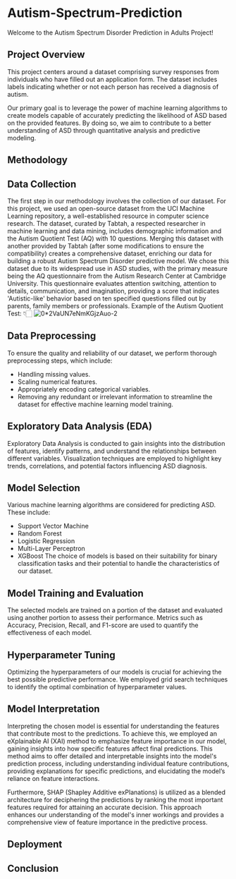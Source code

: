 # Autism-Spectrum-Prediction
Welcome to the Autism Spectrum Disorder Prediction in Adults Project!

## Project Overview 
This project centers around a dataset comprising survey responses from individuals who have filled out an application form. The dataset includes labels indicating whether or not each person has received a diagnosis of autism.

Our primary goal is to leverage the power of machine learning algorithms to create models capable of accurately predicting the likelihood of ASD based on the provided features. By doing so, we aim to contribute to a better understanding of ASD through quantitative analysis and predictive modeling.

## Methodology
## Data Collection
The first step in our methodology involves the collection of our dataset. For this project, we used an open-source dataset from the UCI Machine Learning repository, a well-established resource in computer science research. The dataset, curated by Tabtah, a respected researcher in machine learning and data mining, includes demographic information and the Autism Quotient Test (AQ) with 10 questions. Merging this dataset with another provided by Tabtah (after some modifications to ensure the compatibility) creates a comprehensive dataset, enriching our data for building a robust Autism Spectrum Disorder predictive model. We chose this dataset due to its widespread use in ASD studies, with the primary measure being the AQ questionnaire from the Autism Research Center at Cambridge University. This questionnaire evaluates attention switching, attention to details, communication, and imagination, providing a score that indicates 'Autistic-like' behavior based on ten specified questions filled out by parents, family members or professionals.
Example of the Autism Quotient Test: 👇🏻
![0*2VaUN7eNmKGjzAuo-2](https://github.com/Nouhailangr/Autism-Spectrum-Prediction/assets/127351602/b85a5db5-4fa7-43da-8779-ab38ca8d2451)

## Data Preprocessing
To ensure the quality and reliability of our dataset, we perform thorough preprocessing steps, which include:
- Handling missing values.
- Scaling numerical features.
- Appropriately encoding categorical variables.
- Removing any redundant or irrelevant information to streamline the dataset for effective machine learning model training.

## Exploratory Data Analysis (EDA)
Exploratory Data Analysis is conducted to gain insights into the distribution of features, identify patterns, and understand the relationships between different variables. Visualization techniques are employed to highlight key trends, correlations, and potential factors influencing ASD diagnosis.

## Model Selection
Various machine learning algorithms are considered for predicting ASD. These include:
- Support Vector Machine
- Random Forest
- Logistic Regression
- Multi-Layer Perceptron
- XGBoost
The choice of models is based on their suitability for binary classification tasks and their potential to handle the characteristics of our dataset.

## Model Training and Evaluation
The selected models are trained on a portion of the dataset and evaluated using another portion to assess their performance. Metrics such as Accuracy, Precision, Recall, and F1-score are used to quantify the effectiveness of each model.

## Hyperparameter Tuning
Optimizing the hyperparameters of our models is crucial for achieving the best possible predictive performance. We employed grid search techniques to identify the optimal combination of hyperparameter values.

## Model Interpretation
Interpreting the chosen model is essential for understanding the features that contribute most to the predictions. To achieve this, we employed an eXplainable AI (XAI) method to emphasize feature importance in our model, gaining insights into how specific features affect final predictions. This method aims to offer detailed and interpretable insights into the model's prediction process, including understanding individual feature contributions, providing explanations for specific predictions, and elucidating the model’s reliance on feature interactions.

Furthermore, SHAP (Shapley Additive exPlanations) is utilized as a blended architecture for deciphering the predictions by ranking the most important features required for attaining an accurate decision. This approach enhances our understanding of the model's inner workings and provides a comprehensive view of feature importance in the predictive process.

## Deployment
## Conclusion

